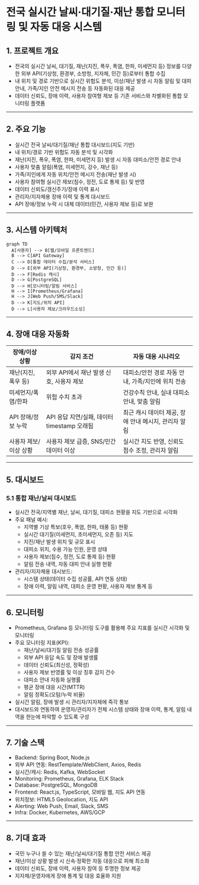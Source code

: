 # 전국 실시간 날씨·대기질·재난 통합 모니터링 및 자동 대응 시스템

## 1. 프로젝트 개요

- 전국의 실시간 날씨, 대기질, 재난(지진, 폭우, 폭염, 한파, 미세먼지 등) 정보를 다양한 외부 API(기상청, 환경부, 소방청, 지자체, 민간 등)로부터 통합 수집
- 내 위치 및 경로 기반으로 실시간 위험도 분석, 이상/재난 발생 시 자동 알림 및 대피 안내, 가족/지인 안전 메시지 전송 등 자동화된 대응 제공
- 데이터 신뢰도, 장애 이력, 사용자 참여형 제보 등 기존 서비스와 차별화된 통합 모니터링 플랫폼

---

## 2. 주요 기능

- 실시간 전국 날씨/대기질/재난 통합 대시보드(지도 기반)
- 내 위치/경로 기반 위험도 자동 분석 및 시각화
- 재난(지진, 폭우, 폭염, 한파, 미세먼지 등) 발생 시 자동 대피소/안전 경로 안내
- 사용자 맞춤 알림(폭염, 미세먼지, 강수, 재난 등)
- 가족/지인에게 자동 위치/안전 메시지 전송(재난 발생 시)
- 사용자 참여형 실시간 제보(침수, 정전, 도로 통제 등) 및 반영
- 데이터 신뢰도/갱신주기/장애 이력 표시
- 관리자/지자체용 장애 이력 및 통계 대시보드
- API 장애/정보 누락 시 대체 데이터(민간, 사용자 제보 등)로 보완

---

## 3. 시스템 아키텍처

```mermaid
graph TD
  A[사용자] --> B[웹/모바일 프론트엔드]
  B --> C[API Gateway]
  C --> D[통합 데이터 수집/분석 서비스]
  D --> E[외부 API(기상청, 환경부, 소방청, 민간 등)]
  D --> F[Redis 캐시]
  D --> G[PostgreSQL]
  D --> H[모니터링/알림 서비스]
  H --> I[Prometheus/Grafana]
  H --> J[Web Push/SMS/Slack]
  D --> K[지도/위치 API]
  D --> L[사용자 제보/크라우드소싱]
```

---

## 4. 장애 대응 자동화

| 장애/이상 상황         | 감지 조건                                   | 자동 대응 시나리오                                 |
|----------------------|--------------------------------------------|---------------------------------------------------|
| 재난(지진, 폭우 등)   | 외부 API에서 재난 발생 신호, 사용자 제보    | 대피소/안전 경로 자동 안내, 가족/지인에 위치 전송  |
| 미세먼지/폭염/한파    | 위험 수치 초과                              | 건강수칙 안내, 실내 대피소 안내, 맞춤 알림         |
| API 장애/정보 누락    | API 응답 지연/실패, 데이터 timestamp 오래됨  | 최근 캐시 데이터 제공, 장애 안내 메시지, 관리자 알림|
| 사용자 제보/이상 상황 | 사용자 제보 급증, SNS/민간 데이터 이상      | 실시간 지도 반영, 신뢰도 점수 조정, 관리자 알림    |

---

## 5. 대시보드

### 5.1 통합 재난/날씨 대시보드

- 실시간 전국/지역별 재난, 날씨, 대기질, 대피소 현황을 지도 기반으로 시각화
- 주요 패널 예시:
  - 지역별 기상 특보(호우, 폭염, 한파, 태풍 등) 현황
  - 실시간 대기질(미세먼지, 초미세먼지, 오존 등) 지도
  - 지진/재난 발생 위치 및 규모 표시
  - 대피소 위치, 수용 가능 인원, 운영 상태
  - 사용자 제보(침수, 정전, 도로 통제 등) 현황
  - 알림 전송 내역, 자동 대피 안내 실행 현황
- 관리자/지자체용 대시보드:
  - 시스템 상태(데이터 수집 성공률, API 연동 상태)
  - 장애 이력, 알림 내역, 대피소 운영 현황, 사용자 제보 통계 등

---

## 6. 모니터링

- Prometheus, Grafana 등 모니터링 도구를 활용해 주요 지표를 실시간 시각화 및 모니터링
- 주요 모니터링 지표(KPI):
  - 재난/날씨/대기질 알림 전송 성공률
  - 외부 API 응답 속도 및 장애 발생률
  - 데이터 신뢰도(최신성, 정확성)
  - 사용자 제보 반영률 및 이상 징후 감지 건수
  - 대피소 안내 자동화 실행률
  - 평균 장애 대응 시간(MTTR)
  - 알림 정확도(오탐/누락 비율)
- 실시간 알림, 장애 발생 시 관리자/지자체에 즉각 통보
- 대시보드와 연동하여 운영자/관리자가 전체 시스템 상태와 장애 이력, 통계, 알림 내역을 한눈에 파악할 수 있도록 구성

---

## 7. 기술 스택

- Backend: Spring Boot, Node.js
- 외부 API 연동: RestTemplate/WebClient, Axios, Redis
- 실시간/캐시: Redis, Kafka, WebSocket
- Monitoring: Prometheus, Grafana, ELK Stack
- Database: PostgreSQL, MongoDB
- Frontend: React.js, TypeScript, 모바일 웹, 지도 API 연동
- 위치정보: HTML5 Geolocation, 지도 API
- Alerting: Web Push, Email, Slack, SMS
- Infra: Docker, Kubernetes, AWS/GCP

---

## 8. 기대 효과

- 국민 누구나 쓸 수 있는 재난/날씨/대기질 통합 안전 서비스 제공
- 재난/이상 상황 발생 시 신속·정확한 자동 대응으로 피해 최소화
- 데이터 신뢰도, 장애 이력, 사용자 참여 등 투명한 정보 제공
- 지자체/운영자에게 장애 통계 및 대응 효율화 지원 